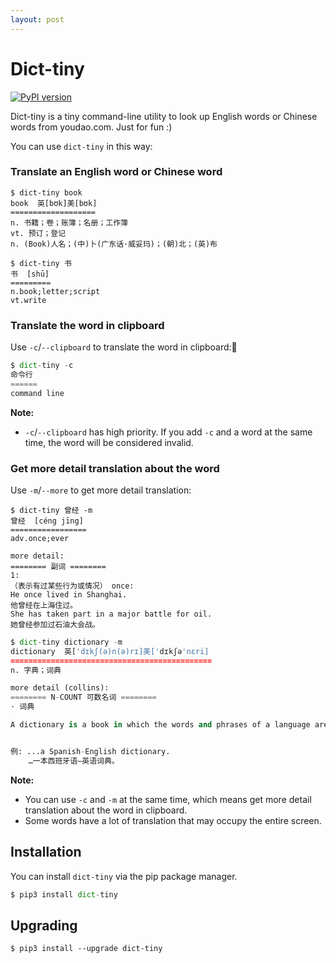 ```yaml
---
layout: post
---
```


# Dict-tiny

[![PyPI version](https://img.shields.io/pypi/v/dict-tiny.svg)](https://pypi.python.org/pypi/dict-tiny/)

Dict-tiny is a tiny command-line utility to look up English words or Chinese words from youdao.com. Just for fun :)

You can use `dict-tiny` in this way:



### Translate an English word or Chinese word

~~~ shell
$ dict-tiny book
book  英[bʊk]美[bʊk]
===================
n. 书籍；卷；账簿；名册；工作簿
vt. 预订；登记
n. (Book)人名；(中)卜(广东话·威妥玛)；(朝)北；(英)布
~~~

~~~ shell
$ dict-tiny 书
书  [shū]
=========
n.book;letter;script
vt.write
~~~


### Translate the word in clipboard

Use `-c`/`--clipboard` to translate the word in clipboard:

~~~ python
$ dict-tiny -c
命令行  
======
command line
~~~

**Note:**

* `-c`/`--clipboard` has high priority. If you add `-c` and a word at the same time, the word will be considered invalid.



### Get more detail translation about the word

Use `-m`/`--more` to get more detail translation:
~~~ shell
$ dict-tiny 曾经 -m
曾经  [céng jīng]
=================
adv.once;ever

more detail:
======== 副词 ========
1:
（表示有过某些行为或情况） once:
He once lived in Shanghai.
他曾经在上海住过。
She has taken part in a major battle for oil.
她曾经参加过石油大会战。
~~~

~~~ python
$ dict-tiny dictionary -m
dictionary  英['dɪkʃ(ə)n(ə)rɪ]美['dɪkʃə'nɛri]
=============================================
n. 字典；词典

more detail (collins):
======== N-COUNT 可数名词 ========
· 词典

A dictionary is a book in which the words and phrases of a language are listed alphabetically, together with their meanings or their translations in another language.


例: ...a Spanish-English dictionary.
    …一本西班牙语—英语词典。
~~~

**Note:**

* You can use `-c` and `-m` at the same time, which means get more detail translation about the word in clipboard.
* Some words have a lot of translation that may occupy the entire screen.



## Installation

You can install `dict-tiny` via the pip package manager.
~~~ python
$ pip3 install dict-tiny
~~~


## Upgrading
~~~ shell
$ pip3 install --upgrade dict-tiny
~~~
